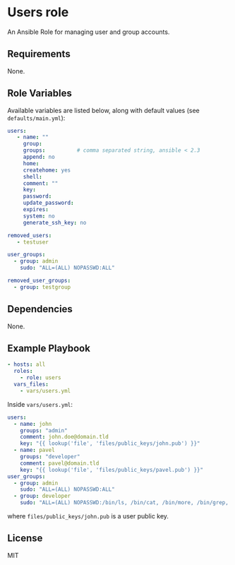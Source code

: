 Users role
=========

An Ansible Role for managing user and group accounts.

Requirements
------------

None.

Role Variables
--------------

Available variables are listed below, along with default values (see `defaults/main.yml`):

```yaml
users:
   - name: ""
     group:
     groups:          # comma separated string, ansible < 2.3
     append: no
     home:
     createhome: yes
     shell:
     comment: ""
     key:
     password:
     update_password:
     expires:
     system: no
     generate_ssh_key: no

removed_users:
   - testuser

user_groups:
  - group: admin
    sudo: "ALL=(ALL) NOPASSWD:ALL"

removed_user_groups:
  - group: testgroup
```

Dependencies
------------

None.

Example Playbook
----------------

```yaml
- hosts: all
  roles:
    - role: users
  vars_files:
    - vars/users.yml
```

Inside `vars/users.yml`:

```yaml
users:
  - name: john
    groups: "admin"
    comment: john.doe@domain.tld
    key: "{{ lookup('file', 'files/public_keys/john.pub') }}"
  - name: pavel
    groups: "developer"
    comment: pavel@domain.tld
    key: "{{ lookup('file', 'files/public_keys/pavel.pub') }}"
user_groups:
  - group: admin
    sudo: "ALL=(ALL) NOPASSWD:ALL"
  - group: developer
    sudo: "ALL=(ALL) NOPASSWD:/bin/ls, /bin/cat, /bin/more, /bin/grep, /usr/bin/head, /usr/bin/tail, /usr/bin/less"
```

where `files/public_keys/john.pub` is a user public key.

License
-------

MIT
